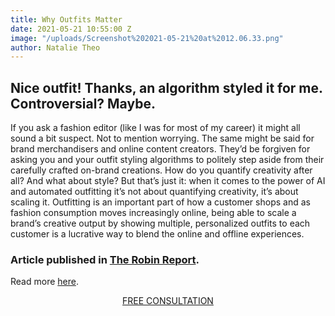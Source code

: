 ```yaml
---
title: Why Outfits Matter
date: 2021-05-21 10:55:00 Z
image: "/uploads/Screenshot%202021-05-21%20at%2012.06.33.png"
author: Natalie Theo
---
```


## Nice outfit! Thanks, an algorithm styled it for me. Controversial? Maybe. 

If you ask a fashion editor (like I was for most of my career) it might all sound a bit suspect. Not to mention worrying. The same might be said for brand merchandisers and online content creators. They’d be forgiven for asking you and your outfit styling algorithms to politely step aside from their carefully crafted on-brand creations. How do you quantify creativity after all? And what about style? But that’s just it: when it comes to the power of AI and automated outfitting it’s not about quantifying creativity, it’s about scaling it. Outfitting is an important part of how a customer shops and as fashion consumption moves increasingly online, being able to scale a brand’s creative output by showing multiple, personalized outfits to each customer is a lucrative way to blend the online and offline experiences.

### Article published in [The Robin Report](https://www.therobinreport.com/why-outfits-matter/).
Read more [here](https://www.therobinreport.com/why-outfits-matter/).

<p style="text-align:center"><a href="/contact/" class="button button-primary">FREE CONSULTATION</a></p>